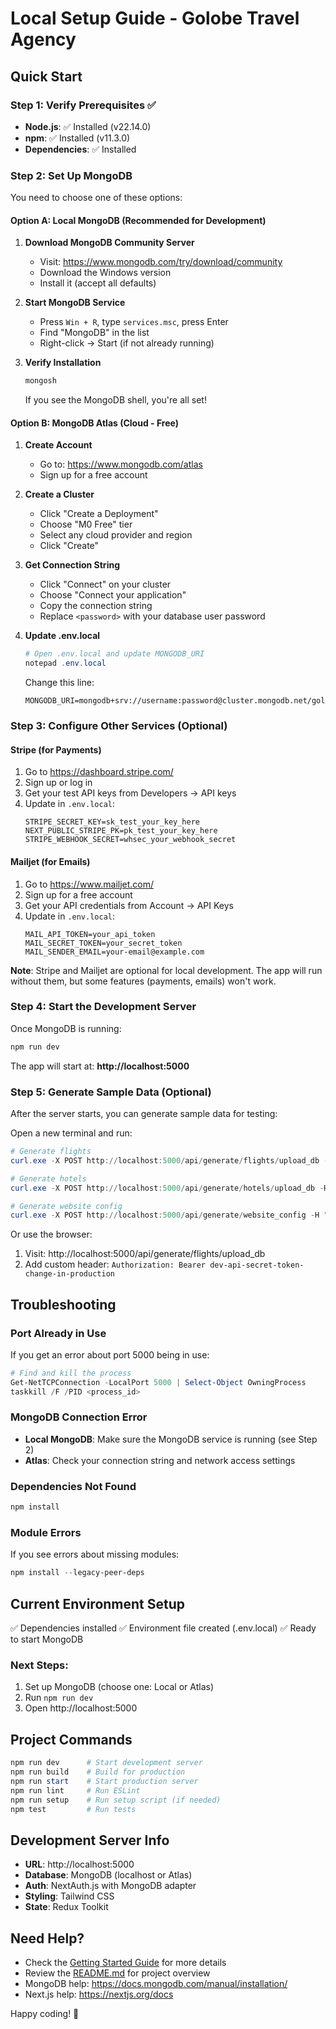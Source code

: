 # Local Setup Guide - Golobe Travel Agency

## Quick Start

### Step 1: Verify Prerequisites ✅
- **Node.js**: ✅ Installed (v22.14.0)
- **npm**: ✅ Installed (v11.3.0)
- **Dependencies**: ✅ Installed

### Step 2: Set Up MongoDB

You need to choose one of these options:

#### Option A: Local MongoDB (Recommended for Development)

1. **Download MongoDB Community Server**
   - Visit: https://www.mongodb.com/try/download/community
   - Download the Windows version
   - Install it (accept all defaults)

2. **Start MongoDB Service**
   - Press `Win + R`, type `services.msc`, press Enter
   - Find "MongoDB" in the list
   - Right-click → Start (if not already running)

3. **Verify Installation**
   ```powershell
   mongosh
   ```
   If you see the MongoDB shell, you're all set!

#### Option B: MongoDB Atlas (Cloud - Free)

1. **Create Account**
   - Go to: https://www.mongodb.com/atlas
   - Sign up for a free account

2. **Create a Cluster**
   - Click "Create a Deployment"
   - Choose "M0 Free" tier
   - Select any cloud provider and region
   - Click "Create"

3. **Get Connection String**
   - Click "Connect" on your cluster
   - Choose "Connect your application"
   - Copy the connection string
   - Replace `<password>` with your database user password

4. **Update .env.local**
   ```powershell
   # Open .env.local and update MONGODB_URI
   notepad .env.local
   ```
   Change this line:
   ```
   MONGODB_URI=mongodb+srv://username:password@cluster.mongodb.net/golobe_travel_agency
   ```

### Step 3: Configure Other Services (Optional)

#### Stripe (for Payments)
1. Go to https://dashboard.stripe.com/
2. Sign up or log in
3. Get your test API keys from Developers → API keys
4. Update in `.env.local`:
   ```
   STRIPE_SECRET_KEY=sk_test_your_key_here
   NEXT_PUBLIC_STRIPE_PK=pk_test_your_key_here
   STRIPE_WEBHOOK_SECRET=whsec_your_webhook_secret
   ```

#### Mailjet (for Emails)
1. Go to https://www.mailjet.com/
2. Sign up for a free account
3. Get your API credentials from Account → API Keys
4. Update in `.env.local`:
   ```
   MAIL_API_TOKEN=your_api_token
   MAIL_SECRET_TOKEN=your_secret_token
   MAIL_SENDER_EMAIL=your-email@example.com
   ```

**Note**: Stripe and Mailjet are optional for local development. The app will run without them, but some features (payments, emails) won't work.

### Step 4: Start the Development Server

Once MongoDB is running:

```powershell
npm run dev
```

The app will start at: **http://localhost:5000**

### Step 5: Generate Sample Data (Optional)

After the server starts, you can generate sample data for testing:

Open a new terminal and run:

```powershell
# Generate flights
curl.exe -X POST http://localhost:5000/api/generate/flights/upload_db -H "Authorization: Bearer dev-api-secret-token-change-in-production"

# Generate hotels
curl.exe -X POST http://localhost:5000/api/generate/hotels/upload_db -H "Authorization: Bearer dev-api-secret-token-change-in-production"

# Generate website config
curl.exe -X POST http://localhost:5000/api/generate/website_config -H "Authorization: Bearer dev-api-secret-token-change-in-production"
```

Or use the browser:
1. Visit: http://localhost:5000/api/generate/flights/upload_db
2. Add custom header: `Authorization: Bearer dev-api-secret-token-change-in-production`

## Troubleshooting

### Port Already in Use
If you get an error about port 5000 being in use:
```powershell
# Find and kill the process
Get-NetTCPConnection -LocalPort 5000 | Select-Object OwningProcess
taskkill /F /PID <process_id>
```

### MongoDB Connection Error
- **Local MongoDB**: Make sure the MongoDB service is running (see Step 2)
- **Atlas**: Check your connection string and network access settings

### Dependencies Not Found
```powershell
npm install
```

### Module Errors
If you see errors about missing modules:
```powershell
npm install --legacy-peer-deps
```

## Current Environment Setup

✅ Dependencies installed
✅ Environment file created (.env.local)
✅ Ready to start MongoDB

### Next Steps:
1. Set up MongoDB (choose one: Local or Atlas)
2. Run `npm run dev`
3. Open http://localhost:5000

## Project Commands

```powershell
npm run dev      # Start development server
npm run build    # Build for production
npm run start    # Start production server
npm run lint     # Run ESLint
npm run setup    # Run setup script (if needed)
npm test         # Run tests
```

## Development Server Info

- **URL**: http://localhost:5000
- **Database**: MongoDB (localhost or Atlas)
- **Auth**: NextAuth.js with MongoDB adapter
- **Styling**: Tailwind CSS
- **State**: Redux Toolkit

## Need Help?

- Check the [Getting Started Guide](docs/GETTING_STARTED.md) for more details
- Review the [README.md](README.md) for project overview
- MongoDB help: https://docs.mongodb.com/manual/installation/
- Next.js help: https://nextjs.org/docs

Happy coding! 🚀

